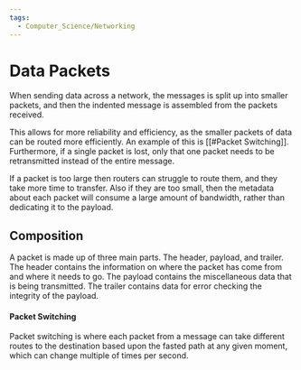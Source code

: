 ```yaml
---
tags:
  - Computer_Science/Networking
---
```

# Data Packets
When sending data across a network, the messages is split up into smaller packets, and then the indented message is assembled from the packets received.

This allows for more reliability and efficiency, as the smaller packets of data can be routed more efficiently. An example of this is [[#Packet Switching]].
Furthermore, if a single packet is lost, only that one packet needs to be retransmitted instead of the entire message.

If a packet is too large then routers can struggle to route them, and they take more time to transfer.
Also if they are too small, then the metadata about each packet will consume a large amount of bandwidth, rather than dedicating it to the payload.
## Composition
A packet is made up of three main parts. The header, payload, and trailer.
The header contains the information on where the packet has come from and where it needs to go.
The payload contains the miscellaneous data that is being transmitted.
The trailer contains data for error checking the integrity of the payload.

#### Packet Switching
Packet switching is where each packet from a message can take different routes to the destination based upon the fasted path at any given moment, which can change multiple of times per second.
